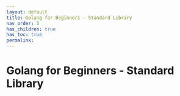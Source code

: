 ```yaml
---
layout: default
title: Golang for Beginners - Standard Library 
nav_order: 3
has_children: true
has_toc: true
permalink: 
---
```


# Golang for Beginners - Standard Library 
